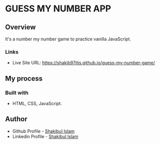 # GUESS MY NUMBER APP

## Overview

It's a number my number game to practice vanilla JavaScript.


### Links

- Live Site URL:  https://shakib97itis.github.io/guess-my-number-game/

## My process

### Built with

- HTML, CSS, JavaScript.

## Author

- Github Profile - [Shakibul Islam](https://github.com/shakib97itis)
- Linkedin Profile - [Shakibul Islam](https://www.linkedin.com/in/shakib97itis/)
